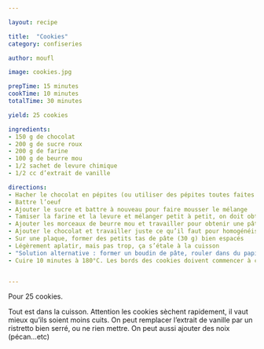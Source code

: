 ```yaml
---

layout: recipe

title:  "Cookies"
category: confiseries

author: moufl

image: cookies.jpg

prepTime: 15 minutes
cookTime: 10 minutes
totalTime: 30 minutes

yield: 25 cookies

ingredients:
- 150 g de chocolat
- 200 g de sucre roux
- 200 g de farine
- 100 g de beurre mou
- 1/2 sachet de levure chimique
- 1/2 cc d’extrait de vanille

directions:
- Hacher le chocolat en pépites (ou utiliser des pépites toutes faites mais c’est moins bon). Réserver au frais
- Battre l’oeuf
- Ajouter le sucre et battre à nouveau pour faire mousser le mélange
- Tamiser la farine et la levure et mélanger petit à petit, on doit obtenir un mélange sablé
- Ajouter les morceaux de beurre mou et travailler pour obtenir une pâte homogène
- Ajouter le chocolat et travailler juste ce qu’il faut pour homogénéiser
- Sur une plaque, former des petits tas de pâte (30 g) bien espacés
- Légèrement aplatir, mais pas trop, ça s’étale à la cuisson
- "Solution alternative : former un boudin de pâte, rouler dans du papier sulfurisé et placer au freezer le temps de préchauffer le four. On aura juste à couper des morceaux."
- Cuire 10 minutes à 180°C. Les bords des cookies doivent commencer à craqueler. Cuire selon le goût, penser qu’ils continuent à cuire une fois sortis du four.


---
```


Pour 25 cookies.

Tout est dans la cuisson. Attention les cookies sèchent rapidement, il vaut mieux qu’ils soient moins cuits. On peut remplacer l’extrait de vanille par un ristretto bien serré, ou ne rien mettre. On peut aussi ajouter des noix (pécan…etc)

